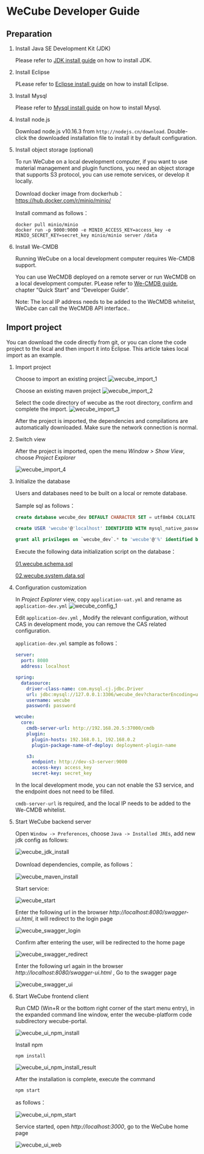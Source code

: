 # WeCube Developer Guide

## Preparation

1. Install Java SE Development Kit (JDK)
	
    Please refer to [JDK install guide](https://github.com/WeBankPartners/we-cmdb/blob/master/cmdb-wiki/docs/developer/jdk_install_guide_en.md) on how to install JDK.

2. Install Eclipse
	
    PLease refer to [Eclipse install guide](https://github.com/WeBankPartners/we-cmdb/blob/master/cmdb-wiki/docs/developer/eclipse_install_guide_en.md) on how to install Eclipse.

3. Install Mysql
	
    Please refer to [Mysql install guide](https://github.com/WeBankPartners/we-cmdb/blob/master/cmdb-wiki/docs/developer/mysql_install_guide_en.md) on how to install Mysql.

4. Install node.js
	
    Download node.js v10.16.3 from `http://nodejs.cn/download`. Double-click the downloaded installation file to install it by default configuration.

5. Install object storage (optional)
	
    To run WeCube on a local development computer, if you want to use material management and plugin functions, you need an object storage that supports S3 protocol, you can use remote services, or develop it locally.
    
    Download docker image from dockerhub：https://hub.docker.com/r/minio/minio/
    
    Install command as follows：
    
    ```shell script
    docker pull minio/minio
    docker run -p 9000:9000 -e MINIO_ACCESS_KEY=access_key -e MINIO_SECRET_KEY=secret_key minio/minio server /data
    ```
	
6. Install We-CMDB
	
    Running WeCube on a local development computer requires We-CMDB support.
    
    You can use WeCMDB deployed on a remote server or run WeCMDB on a local development computer. PLease refer to [We-CMDB guide](https://github.com/WeBankPartners/we-cmdb/blob/master/README_EN.md), chapter “Quick Start” and “Developer Guide”. 
    
    Note: The local IP address needs to be added to the WeCMDB whitelist, WeCube can call the WeCMDB API interface.. 


## Import project

You can download the code directly from git, or you can clone the code project to the local and then import it into Eclipse. This article takes local import as an example.

1. Import project
	
    Choose to import an existing project
    ![wecube_import_1](images/wecube_import_1.png)
    
    Choose an existing maven project
    ![wecube_import_2](images/wecube_import_2.png)
    
    Select the code directory of wecube as the root directory, confirm and complete the import.
    ![wecube_import_3](images/wecube_import_3.png)
        
    After the project is imported, the dependencies and compilations are automatically downloaded. Make sure the network connection is normal.

2. Switch view
	
    After the project is imported, open the menu *Window > Show View*, choose *Project Explorer*
    
    ![wecube_import_4](images/wecube_import_4.png)

3. Initialize the database

    Users and databases need to be built on a local or remote database.

    Sample sql as follows：

    ```sql
    create database wecube_dev DEFAULT CHARACTER SET = utf8mb4 COLLATE = utf8mb4_unicode_ci;; 
    
    create USER 'wecube'@'localhost' IDENTIFIED WITH mysql_native_password BY 'Abcd1234';
    
    grant all privileges on `wecube_dev`.* to 'wecube'@'%' identified by 'Abcd1234';
    ```

    Execute the following data initialization script on the database：

    [01.wecube.schema.sql](../../../wecube-core/src/main/database/01.wecube.schema.sql)
     
    [02.wecube.system.data.sql](../../../wecube-core/src/main/database/02.wecube.system.data.sql)

4. Configuration customization

    In *Project Explorer* view, copy `application-uat.yml` and rename as `application-dev.yml`
    ![wecube_config_1](images/wecube_config_1.png)
    
    Edit `application-dev.yml` , Modify the relevant configuration, without CAS in development mode, you can remove the CAS related configuration.
    
    `application-dev.yml` sample as follows：
    
    ```yaml
    server:
      port: 8080
      address: localhost
    
    spring:
      datasource:
        driver-class-name: com.mysql.cj.jdbc.Driver
        url: jdbc:mysql://127.0.0.1:3306/wecube_dev?characterEncoding=utf8&serverTimezone=UTC
        username: wecube
        password: password
    
    wecube:
      core:
        cmdb-server-url: http://192.168.20.5:37000/cmdb
        plugin:
          plugin-hosts: 192.168.0.1, 192.168.0.2
          plugin-package-name-of-deploy: deployment-plugin-name
    
        s3:
          endpoint: http://dev-s3-server:9000
          access-key: access_key
          secret-key: secret_key
    
    ```
    
    In the local development mode, you can not enable the S3 service, and the endpoint does not need to be filled.
    
    `cmdb-server-url` is required, and the local IP needs to be added to the We-CMDB whitelist.

5. Start WeCube backend server

    Open `Window -> Preferences`,  choose `Java -> Installed JREs`, add new jdk config as follows:
    
    ![wecube_jdk_install](images/wecube_jdk_install.png)
    
    Download dependencies, compile, as follows：
    
    ![wecube_maven_install](images/wecube_maven_install.png)
    
    Start service:
    
    ![wecube_start](images/wecube_start.png)
    
    Enter the following url in the browser *http://localhost:8080/swagger-ui.html*, it will redirect to the login page
    
    ![wecube_swagger_login](images/wecube_swagger_login.png)
    
    Confirm after entering the user, will be redirected to the home page
    
    ![wecube_swagger_redirect](images/wecube_swagger_redirect.png)
    
    Enter the following url again in the browser *http://localhost:8080/swagger-ui.html* , Go to the swagger page
    
    ![wecube_swagger_ui](images/wecube_swagger_ui.png)
    
6. Start WeCube frontend client
	
    Run CMD (Win+R or the bottom right corner of the start menu entry), in the expanded command line window, enter the wecube-platform code subdirectory wecube-portal.
    
    ![wecube_ui_npm_install](images/wecube_ui_npm_install.png)
    
    Install npm
    
    ```shell script
    npm install
    ```
    
    ![wecube_ui_npm_install_result](images/wecube_ui_npm_install_result.png)
    
    After the installation is complete, execute the command
    
    ```shell script
    npm start
    ```
    
    as follows：
    
    ![wecube_ui_npm_start](images/wecube_ui_npm_start.png)
    
    Service started, open *http://localhost:3000*, go to the WeCube home page
    
    ![wecube_ui_web](images/wecube_ui_web.png)